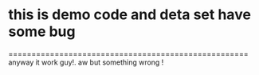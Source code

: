 <h1>this is demo code and deta set have some bug</h1>
====================================================
anyway it work guy!. aw but something wrong !
